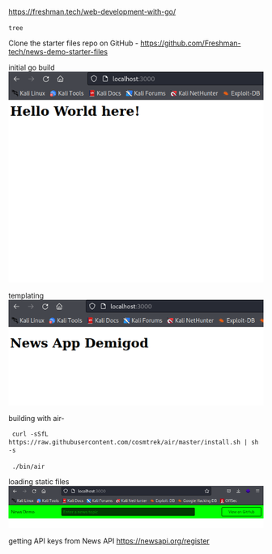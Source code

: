 https://freshman.tech/web-development-with-go/

`tree`

Clone the starter files repo on GitHub - https://github.com/Freshman-tech/news-demo-starter-files

initial go build
![](./initial.png)

templating
![](./templating.png)

building with air-
```
 curl -sSfL https://raw.githubusercontent.com/cosmtrek/air/master/install.sh | sh -s 
 
 ./bin/air
```

loading static files
![](./asset_loaded.png)

getting API keys from News API
https://newsapi.org/register

